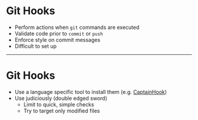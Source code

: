 <!-- .slide: data-transition="slide" -->
# Git Hooks

- <!-- .element: class="fragment" --> Perform actions when <code>git</code> commands are executed
- <!-- .element: class="fragment" --> Validate code prior to <code>commit</code> or <code>push</code>
- <!-- .element: class="fragment" --> Enforce style on commit messages
- <!-- .element: class="fragment" --> Difficult to set up

***

# Git Hooks

- <!-- .element: class="fragment" --> Use a language specific tool to install them (e.g. <a href="http://captainhook.info/">CaptainHook</a>)
- <!-- .element: class="fragment" --> Use judiciously (double edged sword)
  - <!-- .element: class="fragment" --> Limit to quick, simple checks
  - <!-- .element: class="fragment" --> Try to target only modified files
